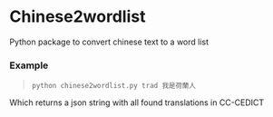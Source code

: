 # Chinese2wordlist
Python package to convert chinese text to a word list

### Example
> `python chinese2wordlist.py trad 我是荷蘭人`

Which returns a json string with all found translations in CC-CEDICT 